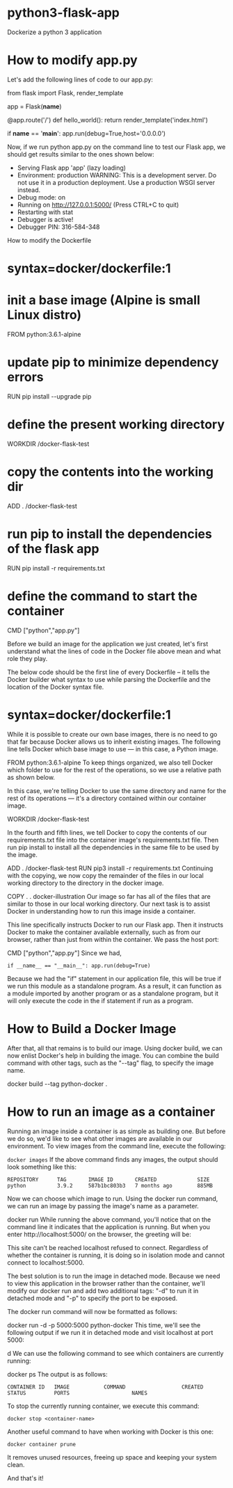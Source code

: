 # python3-flask-app
 Dockerize a python 3 application
 
 
# How to modify app.py
Let's add the following lines of code to our app.py:

from flask import Flask, render_template

app = Flask(__name__)

@app.route('/')
def hello_world():
    return render_template('index.html')

if __name__ == '__main__':
    app.run(debug=True,host='0.0.0.0')

Now, if we run python app.py on the command line to test our Flask app, we should get results similar to the ones shown below:

 * Serving Flask app 'app' (lazy loading)
 * Environment: production
   WARNING: This is a development server. Do not use it in a production deployment.
   Use a production WSGI server instead.
 * Debug mode: on
 * Running on http://127.0.0.1:5000/ (Press CTRL+C to quit)
 * Restarting with stat
 * Debugger is active!
 * Debugger PIN: 316-584-348

How to modify the Dockerfile
# syntax=docker/dockerfile:1
# init a base image (Alpine is small Linux distro)

FROM python:3.6.1-alpine
# update pip to minimize dependency errors 
RUN pip install --upgrade pip
# define the present working directory
WORKDIR /docker-flask-test
# copy the contents into the working dir
ADD . /docker-flask-test
# run pip to install the dependencies of the flask app
RUN pip install -r requirements.txt
# define the command to start the container
CMD ["python","app.py"]

Before we build an image for the application we just created, let's first understand what the lines of code in the Docker file above mean and what role they play.

The below code should be the first line of every Dockerfile – it tells the Docker builder what syntax to use while parsing the Dockerfile and the location of the Docker syntax file.

# syntax=docker/dockerfile:1
While it is possible to create our own base images, there is no need to go that far because Docker allows us to inherit existing images. The following line tells Docker which base image to use — in this case, a Python image.

FROM python:3.6.1-alpine
To keep things organized, we also tell Docker which folder to use for the rest of the operations, so we use a relative path as shown below.

In this case, we're telling Docker to use the same directory and name for the rest of its operations — it's a directory contained within our container image.

WORKDIR /docker-flask-test

In the fourth and fifth lines, we tell Docker to copy the contents of our requirements.txt file into the container image's requirements.txt file. Then run pip install to install all the dependencies in the same file to be used by the image.

ADD . /docker-flask-test
RUN pip3 install -r requirements.txt
Continuing with the copying, we now copy the remainder of the files in our local working directory to the directory in the docker image.

COPY . .
docker-illustration
Our image so far has all of the files that are similar to those in our local working directory. Our next task is to assist Docker in understanding how to run this image inside a container.

This line specifically instructs Docker to run our Flask app. Then it instructs Docker to make the container available externally, such as from our browser, rather than just from within the container. We pass the host port:

CMD ["python","app.py"]
Since we had,

`if __name__ == "__main__":
    app.run(debug=True)`
    
Because we had the "if" statement in our application file, this will be true if we run this module as a standalone program. As a result, it can function as a module imported by another program or as a standalone program, but it will only execute the code in the if statement if run as a program.

# How to Build a Docker Image
After that, all that remains is to build our image. Using docker build, we can now enlist Docker's help in building the image. You can combine the build command with other tags, such as the "--tag" flag, to specify the image name.

docker build --tag python-docker .

# How to run an image as a container
Running an image inside a container is as simple as building one. But before we do so, we'd like to see what other images are available in our environment. To view images from the command line, execute the following:

`docker images`
If the above command finds any images, the output should look something like this:

`REPOSITORY      TAG       IMAGE ID       CREATED             SIZE
python          3.9.2     587b1bc803b3   7 months ago        885MB`

Now we can choose which image to run. Using the docker run command, we can run an image by passing the image's name as a parameter.

docker run
While running the above command, you'll notice that on the command line it indicates that the application is running. But when you enter http://localhost:5000/ on the browser, the greeting will be:

This site can’t be reached localhost refused to connect.
Regardless of whether the container is running, it is doing so in isolation mode and cannot connect to localhost:5000.

The best solution is to run the image in detached mode. Because we need to view this application in the browser rather than the container, we'll modify our docker run and add two additional tags: "-d" to run it in detached mode and "-p" to specify the port to be exposed.

The docker run command will now be formatted as follows:

docker run -d -p 5000:5000 python-docker
This time, we'll see the following output if we run it in detached mode and visit localhost at port 5000:

d
We can use the following command to see which containers are currently running:

docker ps
The output is as follows:

`CONTAINER ID   IMAGE           COMMAND                  CREATED         STATUS         PORTS                    NAMES`

To stop the currently running container, we execute this command:

`docker stop <container-name>`
 
Another useful command to have when working with Docker is this one:

`docker container prune`
 
It removes unused resources, freeing up space and keeping your system clean.

And that's it!
